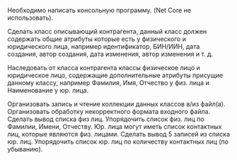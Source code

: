 Необходимо написать консольную программу. (Net Core не использовать).

Сделать класс описывающий контрагента, данный класс должен содержать общие атрибуты которые есть у физического и юридического лица, например идентификатор, БИН/ИИН, дата создания, автор создания, дата изменения, автор изменения и т. д.

Наследовать от класса контрагента классы физическое лицо и юридическое лицо, содержащие дополнительные атрибуты присущие данному классу, например Фамилия, Имя, Отчество у физ. лица и Наименование у юр. лица.

Организовать запись и чтение коллекции данных классов в/из файл(а).
Организовать обработку некорректного формата входного файла.
Сделать вывод списка физ лиц. Упорядочить список физ. лиц по Фамилии, Имени, Отчеству. 
Юр. лица могут иметь список контактных лиц, которые являются физ. лицами.
Сделать вывод 5 записей из списка юр. лиц. Упорядочить список юр. лиц  по количеству контактных лиц (по убыванию).  
